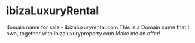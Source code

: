 # ibizaLuxuryRental
domain name for sale - ibizaluxuryrental.com
This is a Domain name that I own, together with ibizaluxuryproperty.com
Make me an offer!
